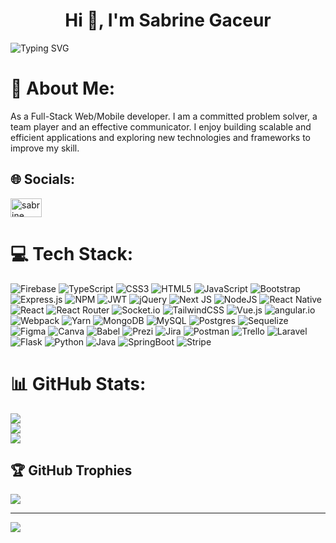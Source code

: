 <h1 align="center">Hi 👋, I'm Sabrine Gaceur</h1>

![Typing SVG](https://readme-typing-svg.herokuapp.com?font=neuropol&color=%336699&size=24&lines=I'am+FullStack+JavaScript+Dev...;)


# 💫 About Me:

As a Full-Stack Web/Mobile developer. I am a committed problem solver, a team player and an effective communicator. I enjoy building scalable and efficient applications and exploring new technologies and frameworks to improve my skill.

## 🌐 Socials:
<p align="left">
<a href="https://linkedin.com/in/sabrine-gaceur-2480b6119" target="blank"><img align="center" src="https://raw.githubusercontent.com/rahuldkjain/github-profile-readme-generator/master/src/images/icons/Social/linked-in-alt.svg" alt="sabrine gaceur" height="30" width="50"/></a>
</p>

# 💻 Tech Stack:
![Firebase](https://img.shields.io/badge/firebase-%23039BE5.svg?style=for-the-badge&logo=firebase) ![TypeScript](https://img.shields.io/badge/typescript-%23007ACC.svg?style=for-the-badge&logo=typescript&logoColor=white) ![CSS3](https://img.shields.io/badge/css3-%231572B6.svg?style=for-the-badge&logo=css3&logoColor=white) ![HTML5](https://img.shields.io/badge/html5-%23E34F26.svg?style=for-the-badge&logo=html5&logoColor=white) ![JavaScript](https://img.shields.io/badge/javascript-%23323330.svg?style=for-the-badge&logo=javascript&logoColor=%23F7DF1E) ![Bootstrap](https://img.shields.io/badge/bootstrap-%23563D7C.svg?style=for-the-badge&logo=bootstrap&logoColor=white) ![Express.js](https://img.shields.io/badge/express.js-%23404d59.svg?style=for-the-badge&logo=express&logoColor=%2361DAFB) ![NPM](https://img.shields.io/badge/NPM-%23000000.svg?style=for-the-badge&logo=npm&logoColor=white) ![JWT](https://img.shields.io/badge/JWT-black?style=for-the-badge&logo=JSON%20web%20tokens) ![jQuery](https://img.shields.io/badge/jquery-%230769AD.svg?style=for-the-badge&logo=jquery&logoColor=white) ![Next JS](https://img.shields.io/badge/Next-black?style=for-the-badge&logo=next.js&logoColor=white) ![NodeJS](https://img.shields.io/badge/node.js-6DA55F?style=for-the-badge&logo=node.js&logoColor=white) ![React Native](https://img.shields.io/badge/react_native-%2320232a.svg?style=for-the-badge&logo=react&logoColor=%2361DAFB) ![React](https://img.shields.io/badge/react-%2320232a.svg?style=for-the-badge&logo=react&logoColor=%2361DAFB) ![React Router](https://img.shields.io/badge/React_Router-CA4245?style=for-the-badge&logo=react-router&logoColor=white) ![Socket.io](https://img.shields.io/badge/Socket.io-black?style=for-the-badge&logo=socket.io&badgeColor=010101) ![TailwindCSS](https://img.shields.io/badge/tailwindcss-%2338B2AC.svg?style=for-the-badge&logo=tailwind-css&logoColor=white) ![Vue.js](https://img.shields.io/badge/vuejs-%2335495e.svg?style=for-the-badge&logo=vuedotjs&logoColor=%234FC08D) ![angular.io](https://img.shields.io/badge/Angular-black?style=for-the-badge&logo=angulario&logoColor=white) ![Webpack](https://img.shields.io/badge/webpack-%238DD6F9.svg?style=for-the-badge&logo=webpack&logoColor=black) ![Yarn](https://img.shields.io/badge/yarn-%232C8EBB.svg?style=for-the-badge&logo=yarn&logoColor=white) ![MongoDB](https://img.shields.io/badge/MongoDB-%234ea94b.svg?style=for-the-badge&logo=mongodb&logoColor=white) ![MySQL](https://img.shields.io/badge/mysql-%2300f.svg?style=for-the-badge&logo=mysql&logoColor=white) ![Postgres](https://img.shields.io/badge/postgres-%23316192.svg?style=for-the-badge&logo=postgresql&logoColor=white) ![Sequelize](https://img.shields.io/badge/sequelize-%23316192.svg?style=for-the-badge&logo=sequelize&logoColor=white)	![Figma](https://img.shields.io/badge/figma-%23F24E1E.svg?style=for-the-badge&logo=figma&logoColor=white) ![Canva](https://img.shields.io/badge/Canva-%2300C4CC.svg?style=for-the-badge&logo=Canva&logoColor=white) ![Babel](https://img.shields.io/badge/Babel-F9DC3e?style=for-the-badge&logo=babel&logoColor=black) ![Prezi](https://img.shields.io/badge/Prezi-%23000000.svg?style=for-the-badge&logo=Prezi&logoColor=white) ![Jira](https://img.shields.io/badge/jira-%230A0FFF.svg?style=for-the-badge&logo=jira&logoColor=white) ![Postman](https://img.shields.io/badge/Postman-FF6C37?style=for-the-badge&logo=postman&logoColor=white) ![Trello](https://img.shields.io/badge/Trello-%23026AA7.svg?style=for-the-badge&logo=Trello&logoColor=white)
![Laravel](https://img.shields.io/badge/laravel-%230A0FFF.svg?style=for-the-badge&logo=laravel&logoColor=white) ![Flask](https://img.shields.io/badge/flask-%230A0FFF.svg?style=for-the-badge&logo=flask&logoColor=white) ![Python](https://img.shields.io/badge/python-%230A0FFF.svg?style=for-the-badge&logo=python&logoColor=white) ![Java](https://img.shields.io/badge/java-%230A0FFF.svg?style=for-the-badge&logo=java&logoColor=%2361DAFB) ![SpringBoot](https://img.shields.io/badge/springboot-%230A0FFF.svg?style=for-the-badge&logo=springboot&logoColor=%2361DAFB) ![Stripe](https://img.shields.io/badge/stripe-black?style=for-the-badge&logo=stripe&badgeColor=010101) 

# 📊 GitHub Stats:
![](https://github-readme-stats.vercel.app/api?username=SabrineGc&theme=merko&hide_border=false&include_all_commits=true&count_private=true)<br/>
![](https://github-readme-streak-stats.herokuapp.com/?user=SabrineGc&theme=merko&hide_border=false)<br/>
![](https://github-readme-stats.vercel.app/api/top-langs/?username=SabrineGc&theme=merko&hide_border=false&include_all_commits=true&count_private=true&layout=compact)

## 🏆 GitHub Trophies
![](https://github-profile-trophy.vercel.app/?username=SabrineGc&theme=gruvbox&no-frame=false&no-bg=false&margin-w=4)


---
[![](https://visitcount.itsvg.in/api?id=SabrineGc&icon=0&color=3)](https://visitcount.itsvg.in)


